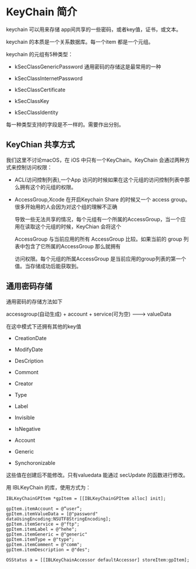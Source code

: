 # KeyChain 简介

keychain 可以用来存储 app间共享的一些密码，或者key值，证书，或文本。

keychain 的本质是一个关系数据库。每一个item 都是一个元组。

keychain 的元组有5种类型：

* kSecClassGenericPassword  通用密码的存储这是最常用的一种

* kSecClassInternetPassword

* kSecClassCertificate

* kSecClassKey

* kSecClassIdentity

每一种类型支持的字段是不一样的。需要作出分别。

## KeyChian 共享方式

我们这里不讨论macOS，在 iOS 中只有一个KeyChain。KeyChain 会通过两种方式来控制访问权限：

* ACL\(访问控制列表\),一个App 访问的时候如果在这个元组的访问控制列表中那么拥有这个的元组的权限。

* AccessGroup,Xcode 在开启Keychain Share 的时候又一个 access group。很多开始用的人会因为对这个组的理解不正确

  导致一些无法共享的情况，每个元组有一个所属的AccessGroup，当一个应用在读取这个元组的时候，KeyChian 会将这个

  AccessGroup 与当前应用的所有 AccessGroup 比较。如果当前的 group 列表中包含了它所属的AccessGroup 那么就拥有

  访问权限。每个元组的所属AccessGroup 是当前应用的group列表的第一个值。当存储成功后能获取到。

## 通用密码存储

通用密码的存储方法如下

accessgroup\(自动生成\) + account + service\(可为空\) ---&gt; valueData

在这中模式下还拥有其他的key值

* CreationDate

* ModifyDate

* DesCription

* Commont

* Creator

* Type

* Label

* Invisible

* IsNegative

* Account

* Generic

* Synchoronizable

这些值在创建后不能修改。只有valuedata 能通过 secUpdate 的函数进行修改。

用 IBLKeyChain 的库，使用方式为：

```
IBLKeyChainGPItem *gpItem = [[IBLKeyChainGPItem alloc] init];

gpItem.itemAccount = @“user”;
gpItem.itemValueData = [@"password" dataUsingEncoding:NSUTF8StringEncoding];
gpItem.itemService = @"ftp";
gpItem.itemLabel = @"hehe";
gpItem.itemGeneric = @"generic"
gpItem.itemType = @"type";
gpItem.itemComment = @"comm";
gpItem.itemDescription = @"des";

OSStatus a = [[IBLKeyChainAccessor defaultAccessor] storeItem:gpItem];
```



